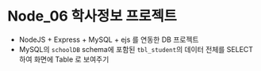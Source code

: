 # Node_06 학사정보 프로젝트

- NodeJS + Express + MySQL + ejs 를 연동한 DB 프로젝트
- MySQL의 `schoolDB` schema에 포함된 `tbl_student`의
  데이터 전체를 SELECT 하여 화면에 Table 로 보여주기
